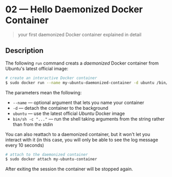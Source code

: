 # 02 &mdash; Hello Daemonized Docker Container
> your first daemonized Docker container explained in detail

## Description
The following `run` command creats a *daemonized* Docker container from Ubuntu's latest official image:

```bash
# create an interactive Docker container
$ sudo docker run --name my-ubuntu-daemonized-container -d ubuntu /bin/sh -c "while true; do echo hello world; sleep 10; done"
```

The parameters mean the following:
+ `--name` &mdash; optional argument that lets you name your container
+ `-d` &mdash; detach the container to the background
+ `ubuntu` &mdash; use the latest official *Ubuntu* Docker image
+ `bin/sh -c "..."` &mdash; run the shell taking arguments from the string rather than from the stdin


You can also reattach to a daemonized container, but it won't let you interact with it (in this case, you will only be able to see the log message every 10 seconds)

```bash
# attach to the daemonized container
$ sudo docker attach my-ubuntu-container
```

After exiting the session the container will be stopped again.
